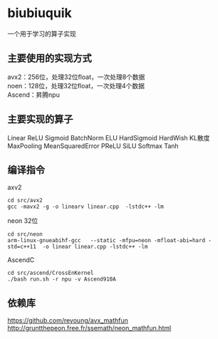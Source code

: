 # biubiuquik
一个用于学习的算子实现
## 主要使用的实现方式
avx2：256位，处理32位float，一次处理8个数据\
noen：128位，处理32位float，一次处理4个数据\
Ascend：昇腾npu
## 主要实现的算子
Linear
ReLU
Sigmoid
BatchNorm
ELU
HardSigmoid
HardWish
KL散度
MaxPooling
MeanSquaredError
PReLU
SiLU
Softmax
Tanh
## 编译指令
axv2
```shell
cd src/avx2
gcc -mavx2 -g -o linearv linear.cpp  -lstdc++ -lm
```
neon 32位
```shell
cd src/neon
arm-linux-gnueabihf-gcc   --static -mfpu=neon -mfloat-abi=hard -std=c++11  -o linear linear.cpp -lstdc++ -lm
```

AscendC
```shell
cd src/ascend/CrossEnKernel
./bash run.sh -r npu -v Ascend910A
```

## 依赖库
https://github.com/reyoung/avx_mathfun \
http://gruntthepeon.free.fr/ssemath/neon_mathfun.html